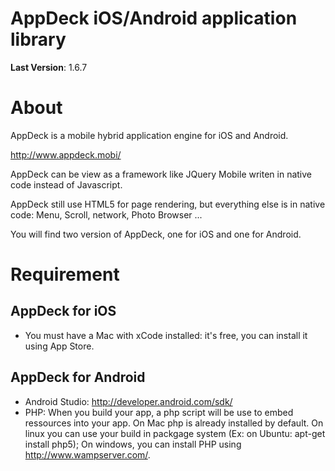 AppDeck iOS/Android application library
=======================================

**Last Version**: 1.6.7

About
=====

AppDeck is a mobile hybrid application engine for iOS and Android.

http://www.appdeck.mobi/

AppDeck can be view as a framework like JQuery Mobile writen in native code instead of Javascript.

AppDeck still use HTML5 for page rendering, but everything else is in native code: Menu, Scroll, network, Photo Browser ...

You will find two version of AppDeck, one for iOS and one for Android.


Requirement
===========

AppDeck for iOS
---------------

 - You must have a Mac with xCode installed: it's free, you can install it using App Store.

AppDeck for Android
-------------------

 - Android Studio: http://developer.android.com/sdk/
 - PHP: When you build your app, a php script will be use to embed ressources into your app. On Mac php is already installed by default. On linux you can use your build in packgage system (Ex: on Ubuntu: apt-get install php5); On windows, you can install PHP using http://www.wampserver.com/.


